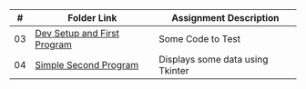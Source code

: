 |   #   | Folder Link | Assignment Description |
| :---: | ----------- | ---------------------- |
|03       | <a href = "https://github.com/LandenSJones/4443-2D-PyGame-Jones/tree/master/Assignments/A03"/>Dev Setup and First Program | Some Code to Test |
|04       | <a href = "https://github.com/LandenSJones/4443-2D-PyGame-Jones/tree/master/Assignments/A04"/>Simple Second Program| Displays some data using Tkinter |
